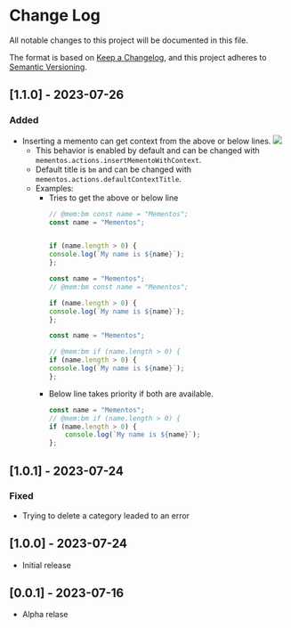 # Change Log

All notable changes to this project will be documented in this file.

The format is based on [Keep a Changelog](https://keepachangelog.com/en/1.0.0/),
and this project adheres to [Semantic Versioning](https://semver.org/spec/v2.0.0.html).

## [1.1.0] - 2023-07-26

### Added

- Inserting a memento can get context from the above or below lines.
  ![](https://i.imgur.com/A2naXtZ.gif)
  - This behavior is enabled by default and can be changed with `mementos.actions.insertMementoWithContext`.
  - Default title is `bm` and can be changed with `mementos.actions.defaultContextTitle`.
  - Examples:
	- Tries to get the above or below line
		```js
		// @mem:bm const name = "Mementos";
		const name = "Mementos";
		
		
		if (name.length > 0) {
		console.log(`My name is ${name}`);
		};
		```
		```js
		const name = "Mementos";
		// @mem:bm const name = "Mementos";
		
		if (name.length > 0) {
		console.log(`My name is ${name}`);
		};
		```
		```js
		const name = "Mementos";
		
		// @mem:bm if (name.length > 0) {
		if (name.length > 0) {
		console.log(`My name is ${name}`);
		};
		```
	- Below line takes priority if both are available.
		```js
		const name = "Mementos";
		// @mem:bm if (name.length > 0) {
		if (name.length > 0) {
			console.log(`My name is ${name}`);
		};
		```



## [1.0.1] - 2023-07-24

### Fixed

- Trying to delete a category leaded to an error



## [1.0.0] - 2023-07-24

- Initial release



## [0.0.1] - 2023-07-16

- Alpha relase